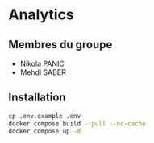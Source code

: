 # Analytics

## Membres du groupe

- Nikola PANIC
- Mehdi SABER

## Installation

```bash
cp .env.example .env
docker compose build --pull --no-cache
docker compose up -d
```
